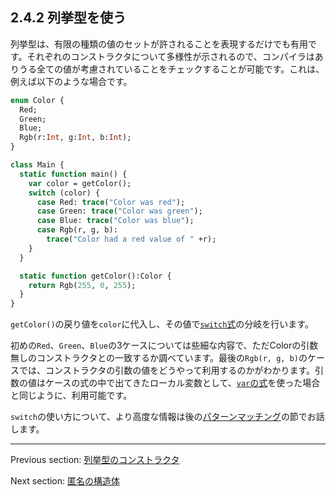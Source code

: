 ## 2.4.2 列挙型を使う

列挙型は、有限の種類の値のセットが許されることを表現するだけでも有用です。それぞれのコンストラクタについて多様性が示されるので、コンパイラはありうる全ての値が考慮されていることをチェックすることが可能です。これは、例えば以下のような場合です。

```haxe
enum Color {
  Red;
  Green;
  Blue;
  Rgb(r:Int, g:Int, b:Int);
}

class Main {
  static function main() {
    var color = getColor();
    switch (color) {
      case Red: trace("Color was red");
      case Green: trace("Color was green");
      case Blue: trace("Color was blue");
      case Rgb(r, g, b):
        trace("Color had a red value of " +r);
    }
  }

  static function getColor():Color {
    return Rgb(255, 0, 255);
  }
}
```

`getColor()`の戻り値を`color`に代入し、その値で[`switch`式](expression-switch.md)の分岐を行います。

初めの`Red`、`Green`、`Blue`の3ケースについては些細な内容で、ただColorの引数無しのコンストラクタとの一致するか調べています。最後の`Rgb(r, g, b)`のケースでは、コンストラクタの引数の値をどうやって利用するのかがわかります。引数の値はケースの式の中で出てきたローカル変数として、[`var`の式](expression-var.md)を使った場合と同じように、利用可能です。

`switch`の使い方について、より高度な情報は後の[パターンマッチング](lf-pattern-matching.md)の節でお話します。

---

Previous section: [列挙型のコンストラクタ](types-enum-constructor.md)

Next section: [匿名の構造体](types-anonymous-structure.md)